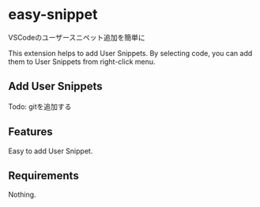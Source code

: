 # easy-snippet

VSCodeのユーザースニペット追加を簡単に

This extension helps to add User Snippets.
By selecting code, you can add them to User Snippets from right-click menu. 

## Add User Snippets
Todo: gitを追加する

## Features

Easy to add User Snippet.


## Requirements

Nothing.
